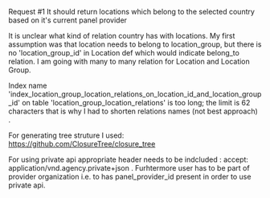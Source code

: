 
Request #1
It should return locations which belong to the selected country based on it's current panel provider

It is unclear  what kind of relation country has with locations.
My first assumption was that location needs to belong to location_group, 
but there is no 'location_group_id' in Location def which would indicate belong_to relation.
I am going with many to many relation for Location and Location Group.

Index name 'index_location_group_location_relations_on_location_id_and_location_group_id' on table 'location_group_location_relations' is too long; the limit is 62 characters
that is why I had to shorten relations names (not best approach) .

For generating tree struture I used:
https://github.com/ClosureTree/closure_tree

For using private api appropriate header needs to be indcluded : accept: application/vnd.agency.private+json .
Furhtermore user has to be part of provider organization i.e. to has panel_provider_id present in order to use private api.

